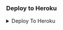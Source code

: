### Deploy to Heroku

<details><summary>Deploy To Heroku</summary>
<p>
<br>
<a href="https://heroku.com/deploy?template=https://github.com/Jnanesh124/jn">
  <img src="https://www.herokucdn.com/deploy/button.svg" alt="Deploy">
</a>
</p>
</details>
